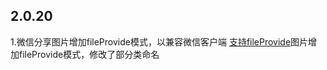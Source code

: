 ## 2.0.20

1.微信分享图片增加fileProvide模式，以兼容微信客户端
[支持fileProvide](https://developers.weixin.qq.com/community/develop/doc/0004886026c1a8402d2a040ee5b401)图片增加fileProvide模式，修改了部分类命名